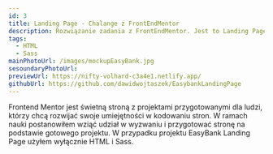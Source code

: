 ```yaml
---
id: 3
title: Landing Page - Chalange z FrontEndMentor
description: Rozwiązanie zadania z FrontEndMentor. Jest to Landing Page fikcyjnego banku do wykonania którego użyłem wyłącznie HTML i Sass.
tags:
  - HTML
  - Sass
mainPhotoUrl: /images/mockupEasyBank.jpg
sesoundaryPhotoUrl:
previewUrl: https://nifty-volhard-c3a4e1.netlify.app/
githubUrl: https://github.com/dawidwojtaszek/EasybankLandingPage
---
```


Frontend Mentor jest świetną stroną z projektami przygotowanymi dla ludzi, którzy chcą rozwijać swoje umiejętności w kodowaniu stron. W ramach nauki postanowiłem wziąć udział w wyzwaniu i przygotować stronę na podstawie gotowego projektu. W przypadku projektu EasyBank Landing Page użyłem wyłącznie HTML i Sass.

